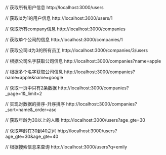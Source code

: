 // 获取所有用户信息
http://localhost:3000/users

// 获取id为1的用户信息
http://localhost:3000/users/1

// 获取所有company信息
http://localhost:3000/companies

// 获取单个公司的信息
http://localhost:3000/companies/1

// 获取公司id为3的所有员工
http://localhost:3000/companies/3/users

// 根据公司名字获取公司信息
http://localhost:3000/companies?name=apple

// 根据多个名字获取公司信息
http://localhost:3000/companies?name=apple&name=google

// 获取一页中只有2条数据
http://localhost:3000/companies?_page=1&_limit=2

// 实现对数据的排序-升序排序
http://localhost:3000/companies?_sort=name&_order=asc

// 获取年龄为30以上的人眼
http://localhost:3000/users?age_gte=30

// 获取年龄在30到40之间
http://localhost:3000/users?age_gte=30&age_gte=40

// 根据搜索信息来查询
http://localhost:3000/users?q=emily



